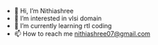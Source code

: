 - 👋 Hi, I’m Nithiashree
- 👀 I’m interested in vlsi domain
- 🌱 I’m currently learning rtl coding
- 📫 How to reach me nithiashree07@gmail.com

<!---
Nithia07/Nithia07 is a ✨ special ✨ repository because its `README.md` (this file) appears on your GitHub profile.
You can click the Preview link to take a look at your changes.
--->
